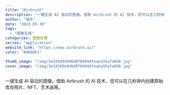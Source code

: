 ```yaml
---
title: "Airbrush"
description: "一键生成 AI 驱动的图像。借助 Airbrush 的 AI 技术，您可以在几秒钟内创建原始库存照片、NFT、艺术品等。"
author: "瑞东"
date: "2023-03-30"
tags:
  - "图像生成"
categories: 图像处理
series: "application"
website_link: "https://www.airbrush.ai/"
color: "#008DE1"

thumb_image: "/img/3e34349e9d6d8f8494dfeaea35a7a698.jpg"
cover_image: "/img/3e34349e9d6d8f8494dfeaea35a7a698.jpg"
---
```


一键生成 AI 驱动的图像。借助 Airbrush 的 AI 技术，您可以在几秒钟内创建原始库存照片、NFT、艺术品等。 
